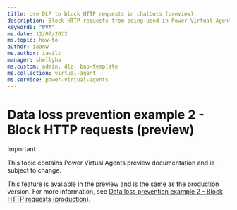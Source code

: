 ```yaml
---
title: Use DLP to block HTTP requests in chatbots (preview)
description: Block HTTP requests from being used in Power Virtual Agents preview.
keywords: "PVA"
ms.date: 12/07/2022
ms.topic: how-to
author: iaanw
ms.author: iawilt
manager: shellyha
ms.custom: admin, dlp, bap-template
ms.collection: virtual-agent
ms.service: power-virtual-agents
---
```


# Data loss prevention example 2 - Block HTTP requests (preview)

> [!IMPORTANT]
> This topic contains Power Virtual Agents preview documentation and is subject to change.

This feature is available in the preview and is the same as the production version. For more information, see [Data loss prevention example 2 - Block HTTP requests (production)](../dlp-example-2.md).
